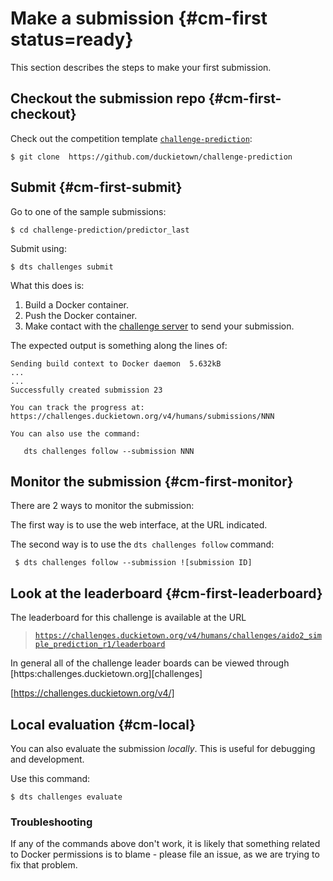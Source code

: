 # Make a submission {#cm-first status=ready}

This section describes the steps to make your first submission.

## Checkout the submission repo {#cm-first-checkout}

Check out the competition template [`challenge-prediction`][template]:

    $ git clone  https://github.com/duckietown/challenge-prediction
    

[template]: https://github.com/duckietown/challenge-prediction


## Submit {#cm-first-submit}

Go to one of the sample submissions:

    $ cd challenge-prediction/predictor_last

Submit using:

    $ dts challenges submit
    
What this does is:

1. Build a Docker container.
2. Push the Docker container.
3. Make contact with the [challenge server][server] to send your submission.

[server]: https://challenges.duckietown.org/v4/

The expected output is something along the lines of:

    Sending build context to Docker daemon  5.632kB
    ...
    ...
    Successfully created submission 23
    
    You can track the progress at: https://challenges.duckietown.org/v4/humans/submissions/NNN
    
    You can also use the command:
    
       dts challenges follow --submission NNN

## Monitor the submission {#cm-first-monitor}

There are 2 ways to monitor the submission:

The first way is to use the web interface, at the URL indicated.

The second way is to use the `dts challenges follow` command:

     $ dts challenges follow --submission ![submission ID]
     
     
## Look at the leaderboard {#cm-first-leaderboard}


The leaderboard for this challenge is available at the URL 

> [`https://challenges.duckietown.org/v4/humans/challenges/aido2_simple_prediction_r1/leaderboard`][leaderboard]
    
    
[leaderboard]: https://challenges.duckietown.org/v4/humans/challenges/aido2_simple_prediction_r1/leaderboard

In general all of the challenge leader boards can be viewed through [https:challenges.duckietown.org][challenges]

[https://challenges.duckietown.org/v4/]
      
     
## Local evaluation {#cm-local}

You can also evaluate the submission *locally*.  This is useful for debugging and development.

Use this command:

    $ dts challenges evaluate 
    
### Troubleshooting

If any of the commands above don't work, it is likely that something
related to Docker permissions is to blame - please file an issue, as we are trying to fix that problem.

